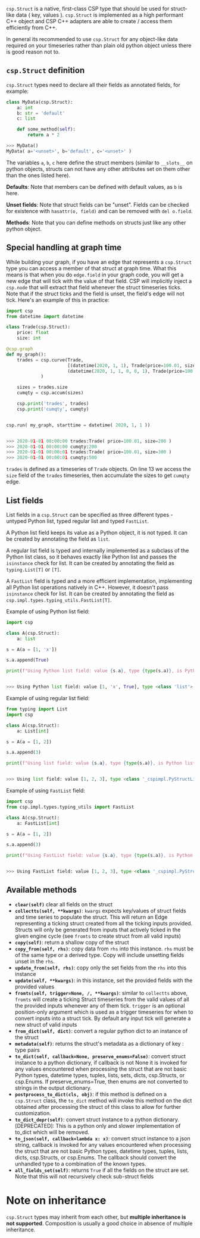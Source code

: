 `csp.Struct` is a native, first-class CSP type that should be used for struct-like data ( key, values ). `csp.Struct` is implemented as a high performant C++ object and CSP C++ adapters are able to create / access them efficiently from C++.

In general its recommended to use `csp.Struct` for any object-like data required on your timeseries rather than plain old python object unless there is good reason not to.

## `csp.Struct` definition

`csp.Struct` types need to declare all their fields as annotated fields, for example:

```python
class MyData(csp.Struct):
    a: int
    b: str = 'default'
    c: list

    def some_method(self):
        return a * 2

>>> MyData()
MyData( a='<unset>', b='default', c='<unset>' )
```

The variables `a`, `b`, `c` here define the struct members (similar to `__slots__` on python objects, structs can not have any other attributes set on them other than the ones listed here).

**Defaults**: Note that members can be defined with default values, as `b` is here.

**Unset fields**: Note that struct fields can be "unset". Fields can be checked for existence with `hasattr(o, field)` and can be removed with `del o.field`.

**Methods**: Note that you can define methods on structs just like any other python object.

## Special handling at graph time

While building your graph, if you have an edge that represents a `csp.Struct` type you can access a member of that struct at graph time. What this means is that when you do `edge.field` in your graph code, you will get a new edge that will tick with the value of that field. CSP will implicitly inject a `csp.node` that will extract that field whenever the struct timeseries ticks. Note that if the struct ticks and the field is unset, the field's edge will not tick. Here's an example of this in practice:

```python
import csp
from datetime import datetime

class Trade(csp.Struct):
    price: float
    size: int

@csp.graph
def my_graph():
    trades = csp.curve(Trade,
                       [(datetime(2020, 1, 1), Trade(price=100.01, size=200)),
                       (datetime(2020, 1, 1, 0, 0, 1), Trade(price=100.01, size=300))]
             )

    sizes = trades.size
    cumqty = csp.accum(sizes)

    csp.print('trades', trades)
    csp.print('cumqty', cumqty)


csp.run( my_graph, starttime = datetime( 2020, 1, 1 ))


>>> 2020-01-01 00:00:00 trades:Trade( price=100.01, size=200 )
>>> 2020-01-01 00:00:00 cumqty:200
>>> 2020-01-01 00:00:01 trades:Trade( price=100.01, size=300 )
>>> 2020-01-01 00:00:01 cumqty:500
```

`trades` is defined as a timeseries of `Trade` objects. On line 13 we access the `size` field of the `trades` timeseries, then accumulate the sizes to get `cumqty` edge.

## List fields

List fields in a `csp.Struct` can be specified as three different types - untyped Python list, typed regular list and typed `FastList`.

A Python list field keeps its value as a Python object, it is not typed. It can be created by annotating the field as `list`.

A regular list field is typed and internally implemented as a subclass of the Python list class, so it behaves exactly like Python list and passes the `isinstance` check for list. It can be created by annotating the field as `typing.List[T]` or `[T]`.

A `FastList` field is typed and a more efficient implementation, implementing all Python list operations natively in C++. However, it doesn't pass `isinstance` check for list. It can be created by annotating the field as `csp.impl.types.typing_utils.FastList[T]`.

Example of using Python list field:

```python
import csp

class A(csp.Struct):
    a: list

s = A(a = [1, 'x'])

s.a.append(True)

print(f"Using Python list field: value {s.a}, type {type(s.a)}, is Python list: {isinstance(s.a, list)}")


>>> Using Python list field: value [1, 'x', True], type <class 'list'>, is Python list: True
```

Example of using regular list field:

```python
from typing import List
import csp

class A(csp.Struct):
    a: List[int]

s = A(a = [1, 2])

s.a.append(3)

print(f"Using list field: value {s.a}, type {type(s.a)}, is Python list: {isinstance(s.a, list)}")


>>> Using list field: value [1, 2, 3], type <class '_cspimpl.PyStructList'>, is Python list: True
```

Example of using `FastList` field:

```python
import csp
from csp.impl.types.typing_utils import FastList

class A(csp.Struct):
    a: FastList[int]

s = A(a = [1, 2])

s.a.append(3)

print(f"Using FastList field: value {s.a}, type {type(s.a)}, is Python list: {isinstance(s.a, list)}")


>>> Using FastList field: value [1, 2, 3], type <class '_cspimpl.PyStructFastList'>, is Python list: False
```

## Available methods

- **`clear(self)`** clear all fields on the struct
- **`collectts(self, **kwargs)`**: `kwargs` expects key/values of struct fields and time series to populate the struct. This will return an Edge representing a ticking struct created from all the ticking inputs provided. Structs will only be generated from inputs that actively ticked in the given engine cycle (see `fromts` to create struct from all valid inputs)
- **`copy(self)`**: return a shallow copy of the struct
- **`copy_from(self, rhs)`**: copy data from `rhs` into this instance. `rhs` must be of the same type or a derived type. Copy will include unsetting fields unset in the `rhs`.
- **`update_from(self, rhs)`**: copy only the set fields from the `rhs` into this instance
- **`update(self, **kwargs)`**: in this instance, set the provided fields with the provided values
- **`fromts(self, trigger=None, /, **kwargs)`**: similar to `collectts` above, `fromts` will create a ticking Struct timeseries from the valid values of all the provided inputs whenever any of them tick. `trigger` is an optional position-only argument which is used as a trigger timeseries for when to convert inputs into a struct tick. By default any input tick will generate a new struct of valid inputs
- **`from_dict(self, dict)`**: convert a regular python dict to an instance of the struct
- **`metadata(self)`**: returns the struct's metadata as a dictionary of key : type pairs
- **`to_dict(self, callback=None, preserve_enums=False)`**: convert struct instance to a python dictionary, if callback is not None it is invoked for any values encountered when processing the struct that are not basic Python types, datetime types, tuples, lists, sets, dicts, csp.Structs, or csp.Enums. If preserve_enums=True, then enums are not converted to strings in the output dictionary.
- **`postprocess_to_dict(cls, obj)`**: if this method is defined on a `csp.Struct` class, the `to_dict` method will invoke this method on the dict obtained after processing the struct of this class to allow for further customization.
- **`to_dict_depr(self)`**: convert struct instance to a python dictionary. \[DEPRECATED\]: This is a python only and slower implementation of to_dict which will be removed.
- **`to_json(self, callback=lambda x: x)`**: convert struct instance to a json string, callback is invoked for any values encountered when processing the struct that are not basic Python types, datetime types, tuples, lists, dicts, csp.Structs, or csp.Enums. The callback should convert the unhandled type to a combination of the known types.
- **`all_fields_set(self)`**: returns `True` if all the fields on the struct are set. Note that this will not recursively check sub-struct fields

# Note on inheritance

`csp.Struct` types may inherit from each other, but **multiple inheritance is not supported**. Composition is usually a good choice in absence of multiple inheritance.

